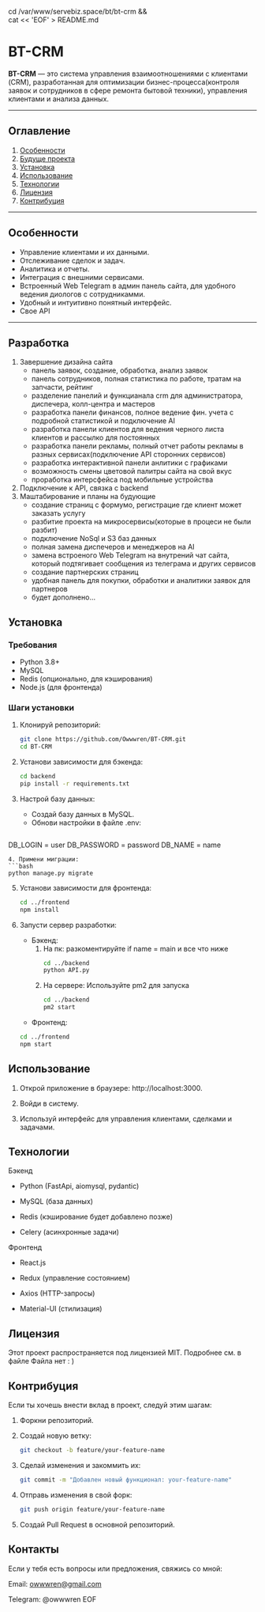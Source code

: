 cd /var/www/servebiz.space/bt/bt-crm && \
cat << 'EOF' > README.md
# BT-CRM

**BT-CRM** — это система управления взаимоотношениями с клиентами (CRM), разработанная для оптимизации бизнес-процесса(контроля заявок и сотрудников в сфере ремонта бытовой техники), управления клиентами и анализа данных.

---

## Оглавление

1. [Особенности](#особенности)
2. [Будуще проекта](#Разработка)
3. [Установка](#установка)
4. [Использование](#использование)
5. [Технологии](#технологии)
6. [Лицензия](#лицензия)
7. [Контрибуция](#контрибуция)

---

## Особенности

- Управление клиентами и их данными.
- Отслеживание сделок и задач.
- Аналитика и отчеты.
- Интеграция с внешними сервисами.
- Встроенный Web Telegram в админ панель сайта, для удобного ведения диологов с сотрудникамми.
- Удобный и интуитивно понятный интерфейс.
- Свое API

---

## Разработка
1. Завершение дизайна сайта
   - панель заявок, создание, обработка, анализ заявок
   - панель сотрудников, полная статистика по работе, тратам на запчасти, рейтинг
   - разделение панелий и функцианала crm для администратора, диспечера, колл-центра и мастеров
   - разработка панели финансов, полное ведение фин. учета с подробной статистикой и подключение AI
   - разработка панели клиентов для ведения черного листа клиентов и рассылко для постоянных
   - разработка панели рекламы, полный отчет работы рекламы в разных сервисах(подключение API сторонних сервисов)
   - разработка интерактивной панели анлитики с графиками
   - возможность смены цветовой палитры сайта на свой вкус
   - проработка интерсфейса под мобильные устройства
3. Подключение к API, связка с backend
4. Маштабирование и планы на будующие
   - создание страниц с формумо, регистрацие где клиент может заказать услугу
   - разбитие проекта на микросервисы(которые в процеси не были разбит)
   - подключение NoSql и S3 баз данных
   - полная замена диспечеров и менеджеров на AI
   - замена встроеного Web Telegram на внутрений чат сайта, который подтягивает сообщения из телеграма и других сервисов
   - создание партнерских страниц
   - удобная панель для покупки, обработки и аналитики заявок для партнеров
   - будет дополнено...

## Установка

### Требования

- Python 3.8+
- MySQL
- Redis (опционально, для кэширования)
- Node.js (для фронтенда)

### Шаги установки

1. Клонируй репозиторий:
   ```bash
   git clone https://github.com/Owwwren/BT-CRM.git
   cd BT-CRM
   
2. Установи зависимости для бэкенда:
   ```bash
   cd backend
   pip install -r requirements.txt
   ```

3. Настрой базу данных:
   - Создай базу данных в MySQL.
   - Обнови настройки в файле .env:
   ```bash
   
DB_LOGIN = user
DB_PASSWORD = password
DB_NAME = name
   ```
4. Примени миграции:
   ```bash
   python manage.py migrate
   ```

5. Установи зависимости для фронтенда:
   ```bash
   cd ../frontend
   npm install
   ```

6. Запусти сервер разработки:
   - Бэкенд:
      1. На пк:
         разкоментируйте if name = main и все что ниже 
         ```bash
         cd ../backend
         python API.py
         ```
      2. На сервере:
         Используйте pm2 для запуска
         ```bash
         cd ../backend
         pm2 start 
   - Фронтенд:
   ```bash
   cd ../frontend
   npm start
   ```

## Использование
1. Открой приложение в браузере: http://localhost:3000.

2. Войди в систему.

4. Используй интерфейс для управления клиентами, сделками и задачами.

## Технологии

Бэкенд
   - Python (FastApi, aiomysql, pydantic)

   - MySQL (база данных)

   - Redis (кэширование будет добавлено позже)
   
   - Celery (асинхронные задачи)

Фронтенд
   - React.js
   
   - Redux (управление состоянием)
   
   - Axios (HTTP-запросы)
   
   - Material-UI (стилизация)

## Лицензия

Этот проект распространяется под лицензией MIT. Подробнее см. в файле Файла нет : )

## Контрибуция

Если ты хочешь внести вклад в проект, следуй этим шагам:

1. Форкни репозиторий.

2. Создай новую ветку:
   ```bash
   git checkout -b feature/your-feature-name
   ```

3. Сделай изменения и закоммить их:
   ```bash
   git commit -m "Добавлен новый функционал: your-feature-name"
   ```

4. Отправь изменения в свой форк:
   ```bash
   git push origin feature/your-feature-name
   ```

5. Создай Pull Request в основной репозиторий.

## Контакты

Если у тебя есть вопросы или предложения, свяжись со мной:

Email: owwwren@gmail.com

Telegram: @owwwren
EOF



